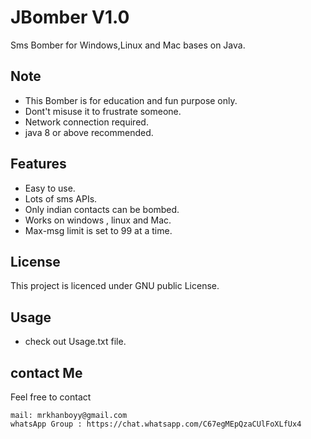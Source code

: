 # JBomber V1.0
Sms Bomber for Windows,Linux and Mac bases on Java.


## Note
* This Bomber is for education and fun purpose only.
* Dont't misuse it to frustrate someone.
* Network connection required.
* java 8 or above recommended.

## Features
* Easy to use.
* Lots of sms APIs.
* Only indian contacts can be bombed.
* Works on windows , linux and Mac.
* Max-msg limit is set to 99 at a time.

## License
This project is licenced under GNU public License.


## Usage
* check out Usage.txt file.


## contact Me
  Feel free to contact
  ``` 
  mail: mrkhanboyy@gmail.com
  whatsApp Group : https://chat.whatsapp.com/C67egMEpQzaCUlFoXLfUx4
  ```

